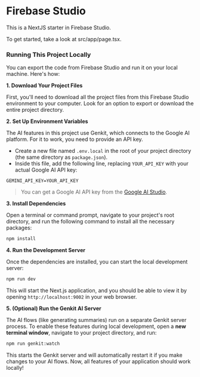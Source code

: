 # Firebase Studio

This is a NextJS starter in Firebase Studio.

To get started, take a look at src/app/page.tsx.

### Running This Project Locally

You can export the code from Firebase Studio and run it on your local machine. Here's how:

**1. Download Your Project Files**

First, you'll need to download all the project files from this Firebase Studio environment to your computer. Look for an option to export or download the entire project directory.

**2. Set Up Environment Variables**

The AI features in this project use Genkit, which connects to the Google AI platform. For it to work, you need to provide an API key.

*   Create a new file named `.env.local` in the root of your project directory (the same directory as `package.json`).
*   Inside this file, add the following line, replacing `YOUR_API_KEY` with your actual Google AI API key:

```
GEMINI_API_KEY=YOUR_API_KEY
```
> You can get a Google AI API key from the [Google AI Studio](https://aistudio.google.com/app/apikey).

**3. Install Dependencies**

Open a terminal or command prompt, navigate to your project's root directory, and run the following command to install all the necessary packages:

```bash
npm install
```

**4. Run the Development Server**

Once the dependencies are installed, you can start the local development server:

```bash
npm run dev
```

This will start the Next.js application, and you should be able to view it by opening `http://localhost:9002` in your web browser.

**5. (Optional) Run the Genkit AI Server**

The AI flows (like generating summaries) run on a separate Genkit server process. To enable these features during local development, open a **new terminal window**, navigate to your project directory, and run:

```bash
npm run genkit:watch
```

This starts the Genkit server and will automatically restart it if you make changes to your AI flows. Now, all features of your application should work locally!
